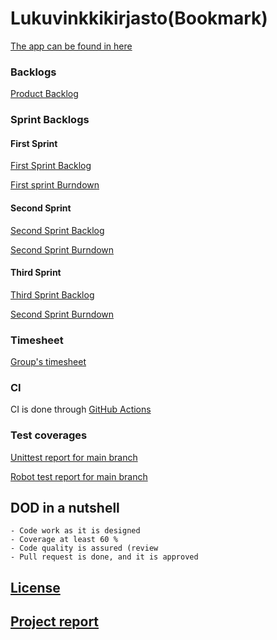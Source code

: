 
# Lukuvinkkikirjasto(Bookmark)

[The app can be found in here](https://ohtu-lukuvinkkiapp.herokuapp.com)

### Backlogs

[Product Backlog](https://docs.google.com/spreadsheets/d/1ftJLNxb8feMG_z_KNAsDa7UJa7GhjID_H2xnk9kyYmI/edit?usp=sharing)

### Sprint Backlogs

#### First Sprint

[First Sprint Backlog](https://docs.google.com/spreadsheets/d/1ftJLNxb8feMG_z_KNAsDa7UJa7GhjID_H2xnk9kyYmI/edit?skip_itp2_check=true#gid=73558073)

[First sprint Burndown](https://docs.google.com/spreadsheets/d/1ftJLNxb8feMG_z_KNAsDa7UJa7GhjID_H2xnk9kyYmI/edit#gid=955910474)

#### Second Sprint

[Second Sprint Backlog](https://docs.google.com/spreadsheets/d/1ftJLNxb8feMG_z_KNAsDa7UJa7GhjID_H2xnk9kyYmI/edit#gid=337422552)

[Second Sprint Burndown](https://docs.google.com/spreadsheets/d/1ftJLNxb8feMG_z_KNAsDa7UJa7GhjID_H2xnk9kyYmI/edit#gid=1725976548)

#### Third Sprint

[Third Sprint Backlog](https://docs.google.com/spreadsheets/d/1ftJLNxb8feMG_z_KNAsDa7UJa7GhjID_H2xnk9kyYmI/edit#gid=1829263727)

[Second Sprint Burndown](https://docs.google.com/spreadsheets/d/1ftJLNxb8feMG_z_KNAsDa7UJa7GhjID_H2xnk9kyYmI/edit#gid=1683959999)


### Timesheet

[Group's timesheet](https://docs.google.com/spreadsheets/d/1ftJLNxb8feMG_z_KNAsDa7UJa7GhjID_H2xnk9kyYmI/edit#gid=1271329701)


### CI

CI is done through [GitHub Actions](https://github.com/prTopi/lukuvinkkikirjasto/actions)

### Test coverages
[Unittest report for main branch](https://prtopi.github.io/lukuvinkkikirjasto/main/unittests/index.html)

[Robot test report for main branch](https://prtopi.github.io/lukuvinkkikirjasto/main/robot/report.html)


## DOD in a nutshell
    - Code work as it is designed
    - Coverage at least 60 %
    - Code quality is assured (review
    - Pull request is done, and it is approved

## [License](LICENSE)
## [Project report](https://docs.google.com/document/d/1R8L-wzHT1xyVwcjELfipNA7NS_w0NwqxbZ9hYderNlE/edit?usp=sharing)



